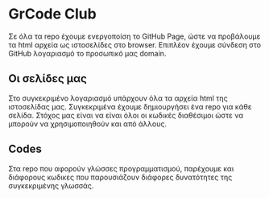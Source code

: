 # GrCode Club

Σε όλα τα repo έχουμε ενεργοποίση το GitHub Page, ώστε να προβάλουμε τα html αρχεία ως ιστοσελίδες στο browser. Επιπλέον έχουμε σύνδεση στο GitHub λογαριασμό το προσωπικό μας domain.

## Oι σελίδες μας

Στο συγκεκριμένο λογαριασμό υπάρχουν όλα τα αρχεία html της ιστοσελίδας μας. Συγκεκριμένα έχουμε δημιουργήσει ένα repo για κάθε σελίδα. Στόχος μας είναι να είναι όλοι οι κωδικές διαθέσιμοι ώστε να μπορούν να χρησιμοποιηθούν και από άλλους. 

## Codes
Στα repo που αφορούν γλώσσες προγραμματισμού, παρέχουμε και διάφορους κωδικες που παρουσιάζουν διάφορες δυνατότητες της συγκεκριμένης γλωσσάς. 
